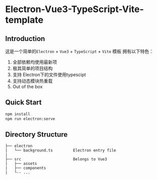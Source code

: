# Electron-Vue3-TypeScript-Vite-template

## Introduction
这是一个简单的`Electron` + `Vue3` + `TypeScript` + `Vite` 模板
拥有以下特色：
1. 全部依赖均使用最新项
2. 极其简单的项目结构
3. 支持 Electron下的文件使用typescipt
4. 支持动态模块热重载
5. Out of the box

## Quick Start

```bash
npm install
npm run electron:serve
```

## Directory Structure
```
├── electron
|   └── background.ts         Electron entry file
|
├── src                       Belongs to Vue3
|   ├── assets             
|   ├── components  
|   └-- ...

```